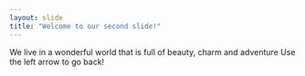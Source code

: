 ```yaml
---
layout: slide
title: "Welcome to our second slide!"
---
```

We live in a wonderful world that is full of beauty, charm and adventure 
Use the left arrow to go back!
